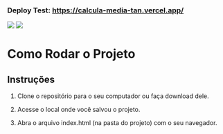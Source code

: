 ### Deploy Test: https://calcula-media-tan.vercel.app/

<div>
  <img src="https://i.imgur.com/GjbB7z3.png">
  <img src="https://i.imgur.com/XZ6HziU.png">
</div>

# Como Rodar o Projeto

## Instruções

1. Clone o repositório para o seu computador ou faça download dele.

2. Acesse o local onde você salvou o projeto.

3. Abra o arquivo index.html (na pasta do projeto) com o seu navegador.
